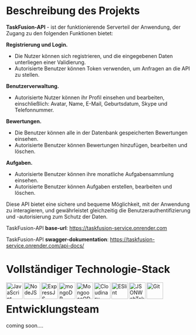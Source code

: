 # Beschreibung des Projekts

**TaskFusion-API** - ist der funktionierende Serverteil der Anwendung, der Zugang zu den folgenden Funktionen bietet:

**Registrierung und Login.**

- Die Nutzer können sich registrieren, und die eingegebenen Daten unterliegen einer Validierung.
- Autorisierte Benutzer können Token verwenden, um Anfragen an die API zu stellen.

**Benutzerverwaltung.**

- Autorisierte Nutzer können ihr Profil einsehen und bearbeiten, einschließlich: Avatar, Name, E-Mail, Geburtsdatum, Skype und Telefonnummer.

**Bewertungen.**

- Die Benutzer können alle in der Datenbank gespeicherten Bewertungen einsehen.
- Autorisierte Benutzer können Bewertungen hinzufügen, bearbeiten und löschen.

**Aufgaben.**

- Autorisierte Benutzer können ihre monatliche Aufgabensammlung einsehen.
- Autorisierte Benutzer können Aufgaben erstellen, bearbeiten und löschen.

Diese API bietet eine sichere und bequeme Möglichkeit, mit der Anwendung zu interagieren, und gewährleistet gleichzeitig die Benutzerauthentifizierung und -autorisierung zum Schutz der Daten.

TaskFusion-API **base-url**: https://taskfusion-service.onrender.com

TaskFusion-API **swagger-dokumentation**: https://taskfusion-service.onrender.com/api-docs/

# Vollständiger Technologie-Stack

<div>
<img align="left" src="https://th.bing.com/th/id/OIP.fxMFAWgcs9ASnyZoIMeLJAHaHa?pid=ImgDet&rs=1" alt="JavaScript"  height="45">
<img align="left" src="https://th.bing.com/th/id/OIP.JzMKygYxjaVL4OWIIl7sXgHaIb?pid=ImgDet&rs=1" alt="NodeJS"  height="45">
<img align="left" src="https://upload.wikimedia.org/wikipedia/commons/6/64/Expressjs.png" alt="ExpressJS"  height="45">
<img align="left" src="https://th.bing.com/th/id/R.0e23481b805fa66eb9ff0c177ff27030?rik=00LN9yVT3nMAyw&riu=http%3a%2f%2fpluspng.com%2fimg-png%2flogo-mongodb-png-mongodb-1600.png&ehk=YwJU48GqAzZ6V3Zlafc4pyilw%2biV5XBxEO7chpNV3M8%3d&risl=&pid=ImgRaw&r=0" alt="mongoDB" height="45">
<img align="left" src="https://thecodebarbarian.com/images/mongoose5.png" alt="MongooseODM"  height="45">
<img align="left" src="https://cloudinary-marketing-res.cloudinary.com/image/upload/w_320,h_223,c_pad,b_auto:predominant,fl_preserve_transparency/v1672871595/stacked_logo_blue.jpg?_s=public-apps" alt="Cloudinary"  height="45">
<img align="left" src="https://images.credly.com/images/e6eebd0c-6a17-4c06-b172-02ca9f6beb06/eslint.png" alt="ESlint"  height="45">
<img align="left" src="https://play-lh.googleusercontent.com/3C-hB-KWoyWzZjUnRsXUPu-bqB3HUHARMLjUe9OmPoHa6dQdtJNW30VrvwQ1m7Pln3A" alt="JSONWebToken"  height="45">
<img align="left" src="https://s3.amazonaws.com/media-p.slid.es/uploads/332149/images/2620503/Git-Icon-1788C.png" alt="Git"  height="45">
</div>
<br>

#

# Entwicklungsteam

coming soon....
